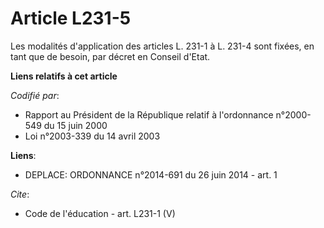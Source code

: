 # Article L231-5

Les modalités d'application des articles L. 231-1 à L. 231-4 sont fixées, en tant que de besoin, par décret en Conseil
d'Etat.

**Liens relatifs à cet article**

_Codifié par_:

  - Rapport au Président de la République relatif à l'ordonnance n°2000-549 du 15 juin 2000
  - Loi n°2003-339 du 14 avril 2003

**Liens**:

  - DEPLACE: ORDONNANCE n°2014-691 du 26 juin 2014 - art. 1

_Cite_:

  - Code de l'éducation - art. L231-1 (V)
